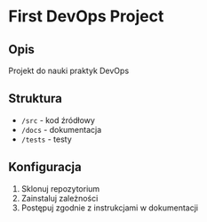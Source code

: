 # First DevOps Project

## Opis
Projekt do nauki praktyk DevOps

## Struktura
- `/src` - kod źródłowy
- `/docs` - dokumentacja
- `/tests` - testy

## Konfiguracja
1. Sklonuj repozytorium
2. Zainstaluj zależności
3. Postępuj zgodnie z instrukcjami w dokumentacji
